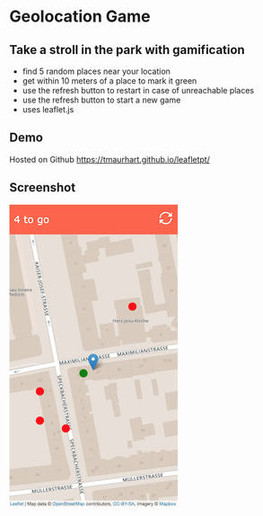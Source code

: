 # Geolocation Game
## Take a stroll in the park with gamification

- find 5 random places near your location
- get within 10 meters of a place to mark it green
- use the refresh button to restart in case of unreachable places
- use the refresh button to start a new game
- uses leaflet.js

## Demo
Hosted on Github https://tmaurhart.github.io/leafletpt/

## Screenshot
![alt text](screenshot.png "Logo Title Text 1")
